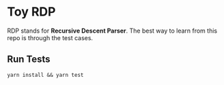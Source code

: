 # Toy RDP

RDP stands for **Recursive Descent Parser**. The best way to learn from this repo is through the test cases.

## Run Tests

```
yarn install && yarn test
```
